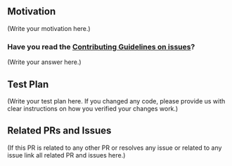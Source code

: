 <!--
Thank you for sending the PR! We appreciate you spending the time to work on these changes.

Help us understand your motivation by explaining why you decided to make this change.

You can learn more about contributing to iBlog here: https://github.com/BITSoC/iBlog/blob/master/CONTRIBUTING.md

Happy contributing!

-->

## Motivation

(Write your motivation here.)

### Have you read the [Contributing Guidelines on issues](https://github.com/BITSoC/iBlog/blob/master/CONTRIBUTING.md)?

(Write your answer here.)

## Test Plan

(Write your test plan here. If you changed any code, please provide us with clear instructions on how you verified your changes work.)

## Related PRs and Issues

(If this PR is related to any other PR or resolves any issue or related to any issue link all related PR and issues here.)
